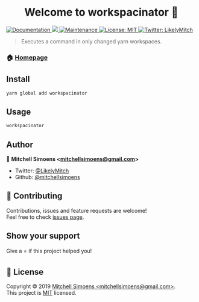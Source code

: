 <h1 align="center">Welcome to workspacinator 👋</h1>
<p>
  <a href="https://circleci.com/gh/mitchellsimoens/yarn-workspace-git-diff-executor" target="_blank">
    <img alt="Documentation" src="https://circleci.com/gh/mitchellsimoens/yarn-workspace-git-diff-executor.svg?style=svg&circle-token=f79e8bcae4a91f0a8cfe54c0f1d1d41cbf7a58c6" />
  </a>
  <a href="https://www.npmjs.com/package/workspacinator">
    <img src="https://img.shields.io/badge/version-0.0.1-blue.svg?cacheSeconds=2592000" />
  </a>
  <a href="https://github.com/mitchellsimoens/yarn-workspace-git-diff-executor/graphs/commit-activity">
    <img alt="Maintenance" src="https://img.shields.io/badge/Maintained%3F-yes-green.svg" target="_blank" />
  </a>
  <a href="https://github.com/mitchellsimoens/yarn-workspace-git-diff-executor/blob/master/LICENSE">
    <img alt="License: MIT" src="https://img.shields.io/badge/License-MIT-yellow.svg" target="_blank" />
  </a>
  <a href="https://twitter.com/LikelyMitch">
    <img alt="Twitter: LikelyMitch" src="https://img.shields.io/twitter/follow/LikelyMitch.svg?style=social" target="_blank" />
  </a>
</p>

> Executes a command in only changed yarn workspaces.

### 🏠 [Homepage](https://github.com/mitchellsimoens/yarn-workspace-git-diff-executor#readme)

## Install

```sh
yarn global add workspacinator
```

## Usage

```sh
workspacinator
```

## Author

👤 **Mitchell Simoens &lt;mitchellsimoens@gmail.com&gt;**

- Twitter: [@LikelyMitch](https://twitter.com/LikelyMitch)
- Github: [@mitchellsimoens](https://github.com/mitchellsimoens)

## 🤝 Contributing

Contributions, issues and feature requests are welcome!<br />Feel free to check [issues page](https://github.com/mitchellsimoens/yarn-workspace-git-diff-executor/issues).

## Show your support

Give a ⭐️ if this project helped you!

## 📝 License

Copyright © 2019 [Mitchell Simoens &lt;mitchellsimoens@gmail.com&gt;](https://github.com/mitchellsimoens).<br />
This project is [MIT](https://github.com/mitchellsimoens/yarn-workspace-git-diff-executor/blob/master/LICENSE) licensed.
